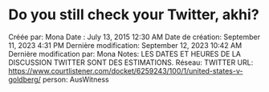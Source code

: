 # Do you stiII check your Twitter, akhi?

Créée par: Mona
Date : July 13, 2015 12:30 AM
Date de création: September 11, 2023 4:31 PM
Dernière modification: September 12, 2023 10:42 AM
Dernière modification par: Mona
Notes: LES DATES ET HEURES DE LA DISCUSSION TWITTER SONT DES ESTIMATIONS.
Réseau: TWITTER
URL: https://www.courtlistener.com/docket/6259243/100/1/united-states-v-goldberg/
person: AusWitness